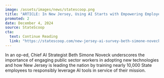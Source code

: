 ```yaml
---
image: /assets/images/news/statescoop.png
title: "ARTICLE: In New Jersey, Using AI Starts with Empowering Employees"
promoted: 2
date: December 4, 2024
source: StateScoop
cta:
  text: Continue Reading
  link: "https://statescoop.com/new-jersey-ai-survey-beth-simone-noveck-2024/"
---
```


In an op-ed, Chief AI Strategist Beth Simone Noveck underscores the importance of engaging public sector workers in adopting new technologies and how New Jersey is leading the nation by training nearly 10,000 State employees to responsibly leverage AI tools in service of their mission. 
